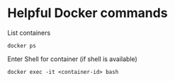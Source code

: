 # Helpful Docker commands

List containers

```docker ps```

Enter Shell for container (if shell is available)

```docker exec -it <container-id> bash```